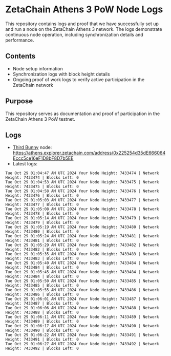 # ZetaChain Athens 3 PoW Node Logs
This repository contains logs and proof that we have successfully set up and run a node on the ZetaChain Athens 3 network. The logs demonstrate continuous node operation, including synchronization details and performance.

## Contents
- Node setup information
- Synchronization logs with block height details
- Ongoing proof of work logs to verify active participation in the ZetaChain network

## Purpose
This repository serves as documentation and proof of participation in the ZetaChain Athens 3 PoW testnet.

## Logs

- [Third Bunny](https://thirdbunny.xyz/) node: https://athens.explorer.zetachain.com/address/0x225254d35dE666064Eccc5ce16eF1D8bF8D7b5EE
- Latest logs:
```
Tue Oct 29 01:04:47 AM UTC 2024 Your Node Height: 7433474 | Network Height: 7433474 | Blocks Left: 0
Tue Oct 29 01:04:53 AM UTC 2024 Your Node Height: 7433475 | Network Height: 7433475 | Blocks Left: 0
Tue Oct 29 01:04:58 AM UTC 2024 Your Node Height: 7433476 | Network Height: 7433476 | Blocks Left: 0
Tue Oct 29 01:05:03 AM UTC 2024 Your Node Height: 7433477 | Network Height: 7433477 | Blocks Left: 0
Tue Oct 29 01:05:08 AM UTC 2024 Your Node Height: 7433478 | Network Height: 7433478 | Blocks Left: 0
Tue Oct 29 01:05:14 AM UTC 2024 Your Node Height: 7433479 | Network Height: 7433479 | Blocks Left: 0
Tue Oct 29 01:05:19 AM UTC 2024 Your Node Height: 7433480 | Network Height: 7433480 | Blocks Left: 0
Tue Oct 29 01:05:24 AM UTC 2024 Your Node Height: 7433481 | Network Height: 7433481 | Blocks Left: 0
Tue Oct 29 01:05:29 AM UTC 2024 Your Node Height: 7433482 | Network Height: 7433482 | Blocks Left: 0
Tue Oct 29 01:05:35 AM UTC 2024 Your Node Height: 7433483 | Network Height: 7433483 | Blocks Left: 0
Tue Oct 29 01:05:40 AM UTC 2024 Your Node Height: 7433484 | Network Height: 7433484 | Blocks Left: 0
Tue Oct 29 01:05:45 AM UTC 2024 Your Node Height: 7433484 | Network Height: 7433484 | Blocks Left: 0
Tue Oct 29 01:05:50 AM UTC 2024 Your Node Height: 7433485 | Network Height: 7433485 | Blocks Left: 0
Tue Oct 29 01:05:55 AM UTC 2024 Your Node Height: 7433486 | Network Height: 7433486 | Blocks Left: 0
Tue Oct 29 01:06:01 AM UTC 2024 Your Node Height: 7433487 | Network Height: 7433487 | Blocks Left: 0
Tue Oct 29 01:06:06 AM UTC 2024 Your Node Height: 7433488 | Network Height: 7433488 | Blocks Left: 0
Tue Oct 29 01:06:11 AM UTC 2024 Your Node Height: 7433489 | Network Height: 7433489 | Blocks Left: 0
Tue Oct 29 01:06:17 AM UTC 2024 Your Node Height: 7433490 | Network Height: 7433490 | Blocks Left: 0
Tue Oct 29 01:06:22 AM UTC 2024 Your Node Height: 7433491 | Network Height: 7433491 | Blocks Left: 0
Tue Oct 29 01:06:27 AM UTC 2024 Your Node Height: 7433492 | Network Height: 7433492 | Blocks Left: 0
```
